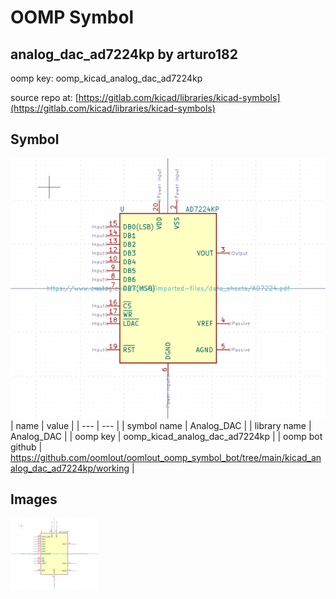 # OOMP Symbol  
## analog_dac_ad7224kp  by arturo182  
  
oomp key: oomp_kicad_analog_dac_ad7224kp  
  
source repo at: [https://gitlab.com/kicad/libraries/kicad-symbols](https://gitlab.com/kicad/libraries/kicad-symbols)  
## Symbol  
  
[![working.png](working_600.png)](working.png)  
| name | value | 
| --- | --- | 
| symbol name | Analog_DAC | 
| library name | Analog_DAC | 
| oomp key | oomp_kicad_analog_dac_ad7224kp | 
| oomp bot github | https://github.com/oomlout/oomlout_oomp_symbol_bot/tree/main/kicad_analog_dac_ad7224kp/working | 
## Images  
  
[![working.png](working_140.png)](working.png)  
